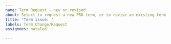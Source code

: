 ```yaml
---
name: Term Request - new or revised
about: Select to request a new PRO term, or to revise an existing term
title: 'Term issue: '
labels: Term Change/Request
assignees: nataled

---
```



